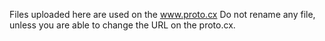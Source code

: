 Files uploaded here are used on the www.proto.cx
Do not rename any file, unless you are able to change the URL on the proto.cx.
